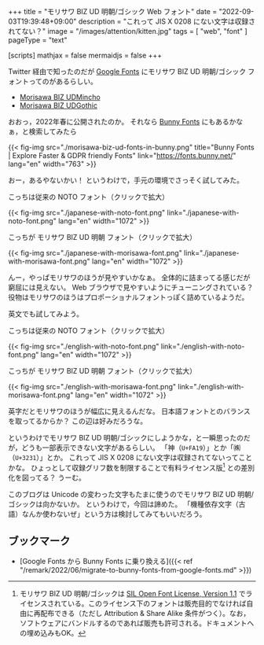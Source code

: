+++
title = "モリサワ BIZ UD 明朝/ゴシック Web フォント"
date =  "2022-09-03T19:39:48+09:00"
description = "これって JIS X 0208 にない文字は収録されてない？"
image = "/images/attention/kitten.jpg"
tags = [ "web", "font" ]
pageType = "text"

[scripts]
  mathjax = false
  mermaidjs = false
+++

Twitter 経由で知ったのだが [Google Fonts](https://www.google.com/fonts/) にモリサワ BIZ UD 明朝/ゴシック フォントってのがあるらしい。

- [Morisawa BIZ UDMincho](https://github.com/googlefonts/morisawa-biz-ud-mincho)
- [Morisawa BIZ UDGothic](https://github.com/googlefonts/morisawa-biz-ud-gothic)

おおっ，2022年春に公開されたのか。
それなら [Bunny Fonts] にもあるかなぁ，と検索してみたら

{{< fig-img src="./morisawa-biz-ud-fonts-in-bunny.png" title="Bunny Fonts | Explore Faster & GDPR friendly Fonts" link="https://fonts.bunny.net/" lang="en" width="763" >}}

おー，あるやないかい！
というわけで，手元の環境でさっそく試してみた。

こっちは従来の NOTO フォント（クリックで拡大）

{{< fig-img src="./japanese-with-noto-font.png" link="./japanese-with-noto-font.png" lang="en" width="1072" >}}

こっちが モリサワ BIZ UD 明朝 フォント（クリックで拡大）

{{< fig-img src="./japanese-with-morisawa-font.png" link="./japanese-with-morisawa-font.png" lang="en" width="1072" >}}

んー，やっぱモリサワのほうが見やすいかなぁ。
全体的に詰まってる感じだが窮屈には見えない。
Web ブラウザで見やすいようにチューニングされている？
役物はモリサワのほうはプロポーショナルフォントっぽく詰めているようだ。

英文でも試してみよう。

こっちは従来の NOTO フォント（クリックで拡大）

{{< fig-img src="./english-with-noto-font.png" link="./english-with-noto-font.png" lang="en" width="1072" >}}

こっちが モリサワ BIZ UD 明朝 フォント（クリックで拡大）

{{< fig-img src="./english-with-morisawa-font.png" link="./english-with-morisawa-font.png" lang="en" width="1072" >}}

英字だとモリサワのほうが幅広に見えるんだな。
日本語フォントとのバランスを取ってるからか？ この辺は好みだろうな。

というわけでモリサワ BIZ UD 明朝/ゴシックにしようかな，と一瞬思ったのだが，どうも一部表示できない文字があるらしい。
「神（`U+FA19`）」とか「㈱（`U+3231`）」とか。
これって JIS X 0208 にない文字は収録されてないってことかな。
ひょっとして収録グリフ数を制限することで有料ライセンス版[^l1] との差別化を図ってる？ うーむ。

[^l1]: モリサワ BIZ UD 明朝/ゴシックは [SIL Open Font License, Version 1.1](https://scripts.sil.org/cms/scripts/page.php?site_id=nrsi&id=OFL) でライセンスされている。このライセンス下のフォントは販売目的でなければ自由に再配布できる（ただし Attribution & Share Alike 条件がつく）。なお，ソフトウェアにバンドルするのであれば販売も許可される。ドキュメントへの埋め込みもOK。

このブログは Unicode の変わった文字もたまに使うのでモリサワ BIZ UD 明朝/ゴシックは向かないか。
というわけで，今回は諦めた。
「機種依存文字（古語）なんか使わないぜ」という方は検討してみてもいいだろう。

## ブックマーク

- [Google Fonts から Bunny Fonts に乗り換える]({{< ref "/remark/2022/06/migrate-to-bunny-fonts-from-google-fonts.md" >}})

[Bunny Fonts]: https://fonts.bunny.net/ "Bunny Fonts | Explore Faster & GDPR friendly Fonts"
<!-- eof -->

